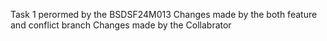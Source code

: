 Task 1 perormed by the BSDSF24M013
Changes made by the both feature and conflict branch
Changes made by the Collabrator 